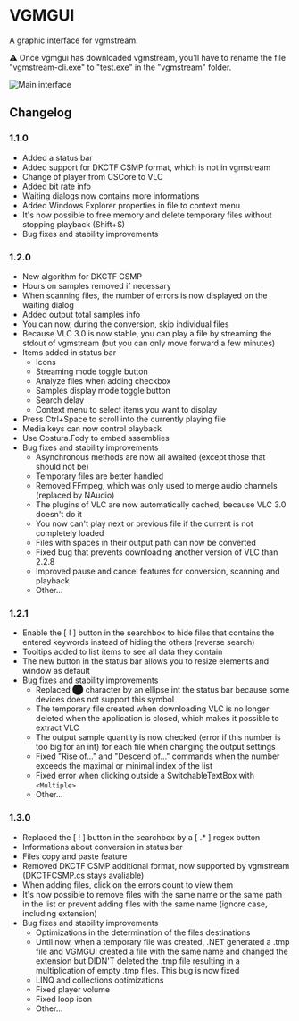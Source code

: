 ﻿# VGMGUI
A graphic interface for vgmstream.

:warning: Once vgmgui has downloaded vgmstream, you'll have to rename the file "vgmstream-cli.exe" to "test.exe" in the "vgmstream" folder.

![Main interface](https://raw.githubusercontent.com/BenNatNB/VGMGUI/master/VGMGUI/Documentation/EN/VGMGUI.png)

## Changelog
### 1.1.0
 - Added a status bar
 - Added support for DKCTF CSMP format, which is not in vgmstream
 - Change of player from CSCore to VLC
 - Added bit rate info
 - Waiting dialogs now contains more informations
 - Added Windows Explorer properties in file to context menu
 - It's now possible to free memory and delete temporary files without stopping playback (Shift+S)
 - Bug fixes and stability improvements
### 1.2.0
 - New algorithm for DKCTF CSMP
 - Hours on samples removed if necessary
 - When scanning files, the number of errors is now displayed on the waiting dialog
 - Added output total samples info
 - You can now, during the conversion, skip individual files
 - Because VLC 3.0 is now stable, you can play a file by streaming the stdout of vgmstream (but you can only move forward a few minutes)
 - Items added in status bar
   - Icons
   - Streaming mode toggle button
   - Analyze files when adding checkbox
   - Samples display mode toggle button
   - Search delay
   - Context menu to select items you want to display
 - Press Ctrl+Space to scroll into the currently playing file
 - Media keys can now control playback
 - Use Costura.Fody to embed assemblies
 - Bug fixes and stability improvements
   - Asynchronous methods are now all awaited (except those that should not be)
   - Temporary files are better handled
   - Removed FFmpeg, which was only used to merge audio channels (replaced by NAudio)
   - The plugins of VLC are now automatically cached, because VLC 3.0 doesn't do it
   - You now can't play next or previous file if the current is not completely loaded
   - Files with spaces in their output path can now be converted
   - Fixed bug that prevents downloading another version of VLC than 2.2.8
   - Improved pause and cancel features for conversion, scanning and playback
   - Other...
### 1.2.1
 - Enable the [ ! ] button in the searchbox to hide files that contains the entered keywords instead of hiding the others (reverse search)
 - Tooltips added to list items to see all data they contain
 - The new button in the status bar allows you to resize elements and window as default
 - Bug fixes and stability improvements
   - Replaced ⬤ character by an ellipse int the status bar because some devices does not support this symbol
   - The temporary file created when downloading VLC is no longer deleted when the application is closed, which makes it possible to extract VLC
   - The output sample quantity is now checked (error if this number is too big for an int) for each file when changing the output settings
   - Fixed "Rise of..." and "Descend of..." commands when the number exceeds the maximal or minimal index of the list
   - Fixed error when clicking outside a SwitchableTextBox with `<Multiple>`
   - Other...
### 1.3.0
 - Replaced the [ ! ] button in the searchbox by a [ .* ] regex button
 - Informations about conversion in status bar
 - Files copy and paste feature
 - Removed DKCTF CSMP additional format, now supported by vgmstream (DKCTFCSMP.cs stays avaliable)
 - When adding files, click on the errors count to view them
 - It's now possible to remove files with the same name or the same path in the list or prevent adding files with the same name (ignore case, including extension)
 - Bug fixes and stability improvements
    - Optimizations in the determination of the files destinations
    - Until now, when a temporary file was created, .NET generated a .tmp file and VGMGUI created a file with the same name and changed the extension but DIDN'T deleted the .tmp file resulting in a multiplication of empty .tmp files. This bug is now fixed
    - LINQ and collections optimizations
    - Fixed player volume
    - Fixed loop icon
    - Other...
